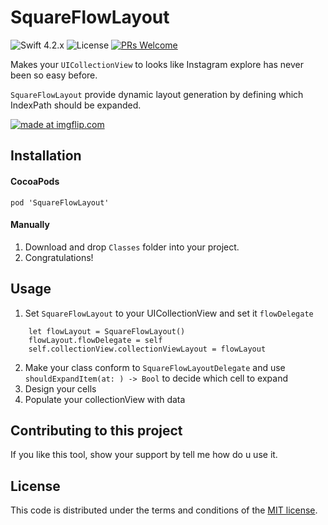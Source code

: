 # SquareFlowLayout
![Swift 4.2.x](https://img.shields.io/badge/Swift-4.2.x-orange.svg)
![License](https://img.shields.io/badge/License-MIT-blue.svg)
[![PRs Welcome](https://img.shields.io/badge/PRs-welcome-brightgreen.svg?style=flat-square)](http://makeapullrequest.com)

 Makes your `UICollectionView` to looks like Instagram explore has never been so easy before. 

 `SquareFlowLayout` provide dynamic layout generation by defining which IndexPath should be expanded.

<p align="left">
<a href="https://imgflip.com/gif/2mxpdi"><img src="https://i.imgflip.com/2mxpdi.gif" title="made at imgflip.com"/></a>
</p>

## Installation

#### CocoaPods

`pod 'SquareFlowLayout'`

#### Manually

1. Download and drop ```Classes``` folder into your project.
2. Congratulations!

## Usage

1. Set `SquareFlowLayout` to your UICollectionView and set it `flowDelegate`

```
    let flowLayout = SquareFlowLayout()
    flowLayout.flowDelegate = self
    self.collectionView.collectionViewLayout = flowLayout
```

2. Make your class conform to `SquareFlowLayoutDelegate` and use `shouldExpandItem(at: ) -> Bool` to decide which cell to expand
3. Design your cells
3. Populate your collectionView with data

## Contributing to this project

If you like this tool, show your support by tell me how do u use it.

## License

This code is distributed under the terms and conditions of the [MIT license](LICENSE).
